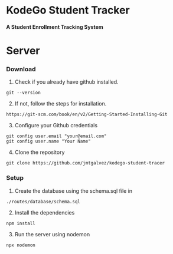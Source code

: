 # KodeGo Student Tracker

#### A Student Enrollment Tracking System

# Server

### Download

1. Check if you already have github installed.
```
git --version
```

2. If not, follow the steps for installation.
```
https://git-scm.com/book/en/v2/Getting-Started-Installing-Git
```

3. Configure your Github credentials
```
git config user.email "your@email.com"
git config user.name "Your Name"
```

4. Clone the repository
```
git clone https://github.com/jmtgalvez/kodego-student-tracer
```

### Setup

1. Create the database using the schema.sql file in
```
./routes/database/schema.sql
```

2. Install the dependencies
```
npm install
```

3. Run the server using nodemon
```
npx nodemon
```